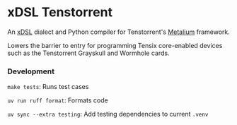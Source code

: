 # xDSL Tenstorrent

An [xDSL](https://xdsl.dev) dialect and Python compiler for Tenstorrent's [Metalium](https://github.com/tenstorrent/tt-metal/blob/main/METALIUM_GUIDE.md) framework.

Lowers the barrier to entry for programming Tensix core-enabled devices such as the Tenstorrent Grayskull and Wormhole cards.

### Development

```make tests```: Runs test cases

```uv run ruff format```: Formats code

```uv sync --extra testing```: Add testing dependencies to current `.venv`
